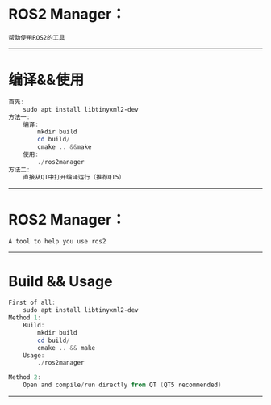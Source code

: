 # ROS2 Manager：
`帮助使用ROS2的工具` 

---

# 编译&&使用


```powershell
首先:
	sudo apt install libtinyxml2-dev
方法一:
	编译:
		mkdir build
		cd build/
		cmake .. &&make
	使用:
		./ros2manager
方法二:
	直接从QT中打开编译运行（推荐QT5）
```
 
---
# ROS2 Manager：
`A tool to help you use ros2` 

---

# Build && Usage


```powershell
First of all:
	sudo apt install libtinyxml2-dev
Method 1:
	Build:
		mkdir build
		cd build/
		cmake .. && make
	Usage:
		./ros2manager

Method 2:
	Open and compile/run directly from QT (QT5 recommended)
```
 
---


